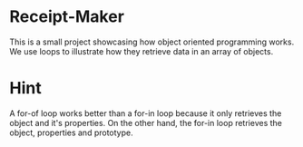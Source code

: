 # Receipt-Maker
This is a small project showcasing how object oriented programming works. We use loops to illustrate how they retrieve data in an array of objects.

# Hint
A for-of loop works better than a for-in loop because it only retrieves the object and it's properties. On the other hand, the for-in loop retrieves the object, properties and prototype.
